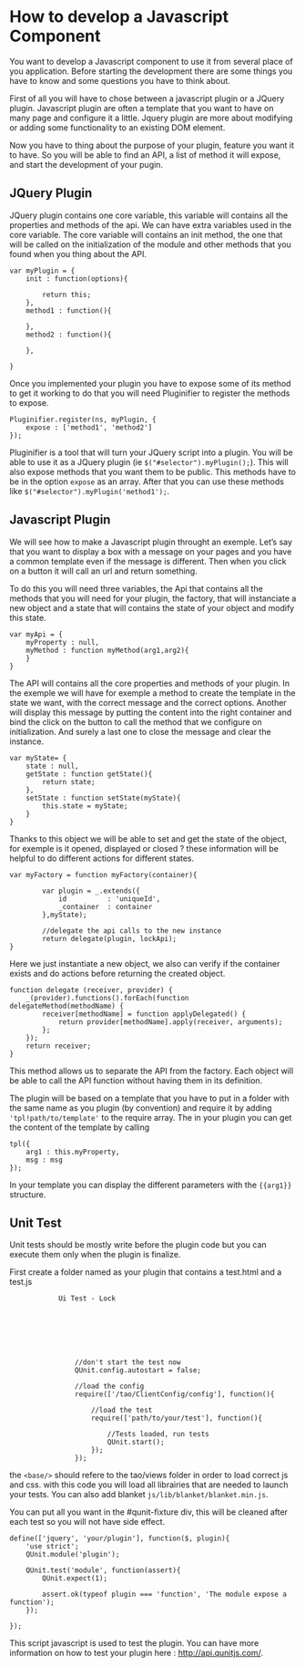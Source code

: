 <!--
author:
    - 'Antoine Robin'
created_at: '2015-03-11 08:50:10'
updated_at: '2015-03-11 08:50:10'
tags:
    - 'Documentation for core components'
-->

How to develop a Javascript Component
=====================================

You want to develop a Javascript component to use it from several place of you application. Before starting the development there are some things you have to know and some questions you have to think about.<br/>

First of all you will have to chose between a javascript plugin or a JQuery plugin. Javascript plugin are often a template that you want to have on many page and configure it a little. Jquery plugin are more about modifying or adding some functionality to an existing DOM element.<br/>

Now you have to thing about the purpose of your plugin, feature you want it to have. So you will be able to find an API, a list of method it will expose, and start the development of your pugin.

JQuery Plugin
-------------

JQuery plugin contains one core variable, this variable will contains all the properties and methods of the api. We can have extra variables used in the core variable. The core variable will contains an init method, the one that will be called on the initialization of the module and other methods that you found when you thing about the API.

    var myPlugin = {
        init : function(options){

            return this;
        },
        method1 : function(){

        },
        method2 : function(){

        },

    }

Once you implemented your plugin you have to expose some of its method to get it working to do that you will need Pluginifier to register the methods to expose.

    Pluginifier.register(ns, myPlugin, {
        expose : ['method1', 'method2']
    });

Pluginifier is a tool that will turn your JQuery script into a plugin. You will be able to use it as a JQuery plugin (ie `$("#selector").myPlugin();`). This will also expose methods that you want them to be public. This methods have to be in the option `expose` as an array. After that you can use these methods like `$("#selector").myPlugin('method1');`.

Javascript Plugin
-----------------

We will see how to make a Javascript plugin throught an exemple. Let’s say that you want to display a box with a message on your pages and you have a common template even if the message is different. Then when you click on a button it will call an url and return something.<br/>

To do this you will need three variables, the Api that contains all the methods that you will need for your plugin, the factory, that will instanciate a new object and a state that will contains the state of your object and modify this state.

    var myApi = {
        myProperty : null,
        myMethod : function myMethod(arg1,arg2){
        }
    }

The API will contains all the core properties and methods of your plugin. In the exemple we will have for exemple a method to create the template in the state we want, with the correct message and the correct options. Another will display this message by putting the content into the right container and bind the click on the button to call the method that we configure on initialization. And surely a last one to close the message and clear the instance.

    var myState= {
        state : null,
        getState : function getState(){
            return state;
        },
        setState : function setState(myState){
            this.state = myState;
        }
    }

Thanks to this object we will be able to set and get the state of the object, for exemple is it opened, displayed or closed ? these information will be helpful to do different actions for different states.

    var myFactory = function myFactory(container){

            var plugin = _.extends({
                id          : 'uniqueId',
                _container  : container
            },myState);

            //delegate the api calls to the new instance
            return delegate(plugin, lockApi);
    }

Here we just instantiate a new object, we also can verify if the container exists and do actions before returning the created object.

    function delegate (receiver, provider) {
        _(provider).functions().forEach(function delegateMethod(methodName) {
            receiver[methodName] = function applyDelegated() {
                return provider[methodName].apply(receiver, arguments);
            };
        });
        return receiver;
    }

This method allows us to separate the API from the factory. Each object will be able to call the API function without having them in its definition.

The plugin will be based on a template that you have to put in a folder with the same name as you plugin (by convention) and require it by adding `'tpl!path/to/template'` to the require array. The in your plugin you can get the content of the template by calling

    tpl({
        arg1 : this.myProperty,
        msg : msg
    });

In your template you can display the different parameters with the `{{arg1}}` structure.

Unit Test
---------

Unit tests should be mostly write before the plugin code but you can execute them only when the plugin is finalize.<br/>

First create a folder named as your plugin that contains a test.html and a test.js

        
        
            
                
                Ui Test - Lock
                
                
                
                
                
                

                    //don't start the test now
                    QUnit.config.autostart = false;

                    //load the config
                    require(['/tao/ClientConfig/config'], function(){

                        //load the test
                        require(['path/to/your/test'], function(){

                            //Tests loaded, run tests
                            QUnit.start();
                        });
                    });
                
            
            
                
                
                    
                  
            
        

the `<base/>` should refere to the tao/views folder in order to load correct js and css. with this code you will load all librairies that are needed to launch your tests. You can also add blanket `js/lib/blanket/blanket.min.js`.<br/>

You can put all you want in the \#qunit-fixture div, this will be cleaned after each test so you will not have side effect.

    define(['jquery', 'your/plugin'], function($, plugin){
        'use strict';
        QUnit.module('plugin');

        QUnit.test('module', function(assert){
            QUnit.expect(1);

            assert.ok(typeof plugin === 'function', 'The module expose a function');
        });

    });

This script javascript is used to test the plugin. You can have more information on how to test your plugin here : http://api.qunitjs.com/.


